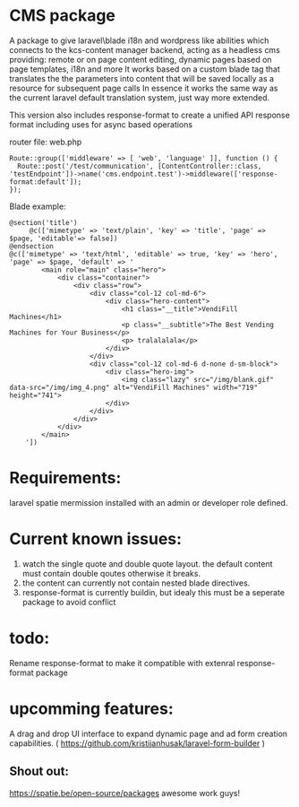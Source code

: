 # CMS package 
A package to give laravel\blade i18n and wordpress like abilities which connects to the kcs-content manager backend, acting as a headless cms
  providing: remote or on page content editing, dynamic pages based on page templates, i18n and more
It works based on a custom blade tag that translates the the parameters into content that will be saved locally as a resource for subsequent page calls
In essence it works the same way as the current laravel default translation system, just way more extended. 
  
This version also includes response-format to create a unified API response format including uses for async based operations

router file: web.php
```
Route::group(['middleware' => [ 'web', 'language' ]], function () {
  Route::post('/test/communication', [ContentController::class, 'testEndpoint'])->name('cms.endpoint.test')->middleware(['response-format:default']);
});
```

Blade example:
```
@section('title')
     @c(['mimetype' => 'text/plain', 'key' => 'title', 'page' => $page, 'editable'=> false])
@endsection
@c(['mimetype' => 'text/html', 'editable' => true, 'key' => 'hero', 'page' => $page, 'default' => '
        <main role="main" class="hero">
            <div class="container">
                <div class="row">
                    <div class="col-12 col-md-6">
                        <div class="hero-content">
                            <h1 class="__title">VendiFill Machines</h1>
                            <p class="__subtitle">The Best Vending Machines for Your Business</p>
                            <p> tralalalala</p>
                        </div>
                    </div>
                    <div class="col-12 col-md-6 d-none d-sm-block">
                        <div class="hero-img">
                            <img class="lazy" src="/img/blank.gif" data-src="/img/img_4.png" alt="VendiFill Machines" width="719" height="741">
                        </div>
                    </div>
                </div>
            </div>
        </main>
    '])
```
# Requirements: 

laravel spatie mermission installed with an admin or developer role defined.


# Current known issues:

1. watch the single quote and double quote layout. the default content must contain double qoutes otherwise it breaks.
2. the content can currently not contain nested blade directives.
3. response-format is currently buildin, but idealy this must be a seperate package to avoid conflict


# todo: 

Rename response-format to make it compatible with extenral response-format package


# upcomming features:

A drag and drop UI interface to expand dynamic page and ad form creation capabilities.
( https://github.com/kristijanhusak/laravel-form-builder )



## Shout out:
https://spatie.be/open-source/packages
awesome work guys!
